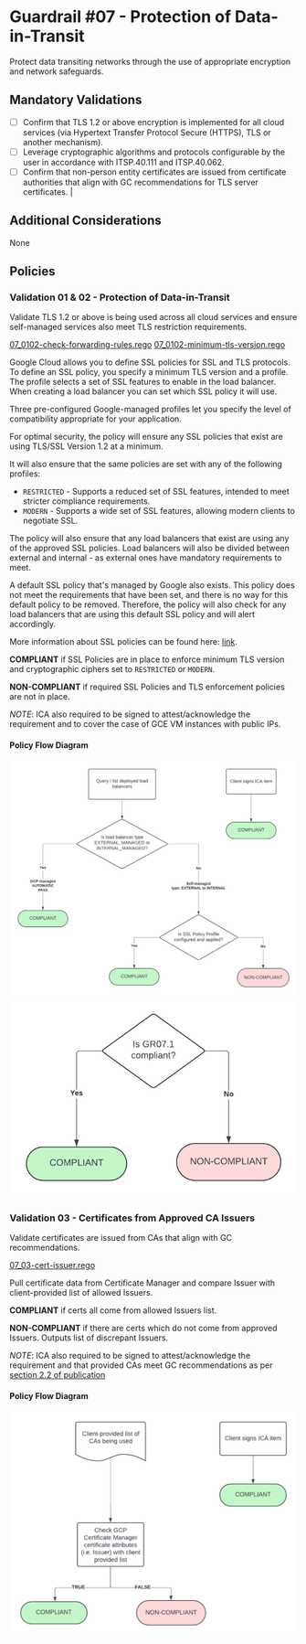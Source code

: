 # Guardrail #07 - Protection of Data-in-Transit

Protect data transiting networks through the use of appropriate encryption and network safeguards.

## Mandatory Validations

- [ ] Confirm that TLS 1.2 or above encryption is implemented for all cloud services (via Hypertext Transfer Protocol Secure (HTTPS), TLS or another mechanism).
- [ ] Leverage cryptographic algorithms and protocols configurable by the user in accordance with ITSP.40.111 and ITSP.40.062.
- [ ] Confirm that non-person entity certificates are issued from certificate authorities that align with GC recommendations for TLS server certificates.                                                                                                                                  |

## Additional Considerations

None

## Policies

### Validation 01 & 02 - Protection of Data-in-Transit

Validate TLS 1.2 or above is being used across all cloud services and ensure self-managed services also meet TLS restriction requirements.

[07_0102-check-forwarding-rules.rego](https://github.com/ssc-spc-ccoe-cei/gcp-cac-policies/07-protect-data-in-transit/07_0102-check-forwarding-rules.rego)
[07_0102-minimum-tls-version.rego](https://github.com/ssc-spc-ccoe-cei/gcp-cac-policies/07-protect-data-in-transit/07_0102-minimum-tls-version.rego)

Google Cloud allows you to define SSL policies for SSL and TLS protocols. To define an SSL policy, you specify a minimum TLS version and a profile. The profile selects a set of SSL features to enable in the load balancer. When creating a load balancer you can set which SSL policy it will use.

Three pre-configured Google-managed profiles let you specify the level of compatibility appropriate for your application.

For optimal security, the policy will ensure any SSL policies that exist are using TLS/SSL Version 1.2 at a minimum.

It will also ensure that the same policies are set with any of the following profiles:

- `RESTRICTED` - Supports a reduced set of SSL features, intended to meet stricter compliance requirements.
- `MODERN` - Supports a wide set of SSL features, allowing modern clients to negotiate SSL.

The policy will also ensure that any load balancers that exist are using any of the approved SSL policies. Load balancers will also be divided between external and internal - as external ones have mandatory requirements to meet.

A default SSL policy that's managed by Google also exists. This policy does not meet the requirements that have been set, and there is no way for this default policy to be removed. Therefore, the policy will also check for any load balancers that are using this default SSL policy and will alert accordingly.

More information about SSL policies can be found here: [link](https://cloud.google.com/load-balancing/docs/ssl-policies-concepts).

**COMPLIANT** if SSL Policies are in place to enforce minimum TLS version and cryptographic ciphers set to `RESTRICTED` or `MODERN`. 

**NON-COMPLIANT** if required SSL Policies and TLS enforcement policies are not in place.

*NOTE*: ICA also required to be signed to attest/acknowledge the requirement and to cover the case of GCE VM instances with public IPs.

#### Policy Flow Diagram

![0102-minimum-tls-version](./policy_diagrams/GR07_01.png "0102-minimum-tls-version")
![0102-minimum-tls-version](./policy_diagrams/GR07_02.png "0102-minimum-tls-version")

### Validation 03 - Certificates from Approved CA Issuers

Validate certificates are issued from CAs that align with GC recommendations.

[07_03-cert-issuer.rego](https://github.com/ssc-spc-ccoe-cei/gcp-cac-policies/07-protect-data-in-transit/07_03-cert-issuer.rego)

Pull certificate data from Certificate Manager and compare Issuer with client-provided list of allowed Issuers.

**COMPLIANT** if certs all come from allowed Issuers list.

**NON-COMPLIANT** if there are certs which do not come from approved Issuers.  Outputs list of discrepant Issuers.

*NOTE*: ICA also required to be signed to attest/acknowledge the requirement and that provided CAs meet GC recommendations as per [section 2.2 of publication](https://drive.google.com/viewerng/viewer?url=https%3A%2F%2Fwiki.gccollab.ca%2Fimages%2F9%2F92%2FRecommendations_for_TLS_Server_Certificates_-_14_May_2021.pdf&embedded=true)

#### Policy Flow Diagram

![03-cert-issuer](./policy_diagrams/GR07_03.png "03-cert-issuer")
